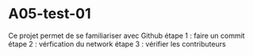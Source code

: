 # A05-test-01
Ce projet permet de se familiariser avec Github
étape 1 : faire un commit
étape 2 : vérfication du network
étape 3 : vérifier les contributeurs
